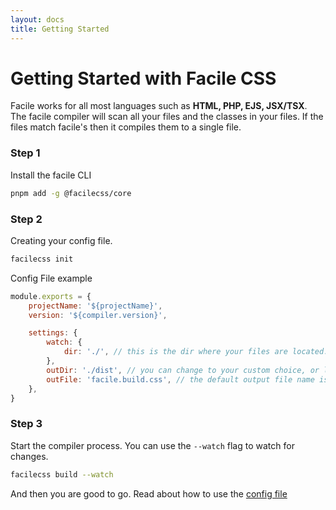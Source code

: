 ```yaml
---
layout: docs
title: Getting Started
---
```


# Getting Started with Facile CSS

Facile works for all most languages such as <strong>HTML, PHP, EJS, JSX/TSX</strong>. The facile compiler will scan all your files and the classes in your files. If the files match facile's then it compiles them to a single file.

### Step 1

Install the facile CLI

```bash
pnpm add -g @facilecss/core
```

### Step 2

Creating your config file.

```bash
facilecss init
```

Config File example

```js
module.exports = {
    projectName: '${projectName}',
    version: '${compiler.version}',

    settings: {
        watch: {
            dir: './', // this is the dir where your files are located.
        },
        outDir: './dist', // you can change to your custom choice, or leave it empty.
        outFile: 'facile.build.css', // the default output file name is facile.build.css
    },
}
```

### Step 3

Start the compiler process. You can use the <code>--watch</code> flag to watch for changes.

```bash
facilecss build --watch
```

And then you are good to go. Read about how to use the <a href="/cli/config">config file</a>
